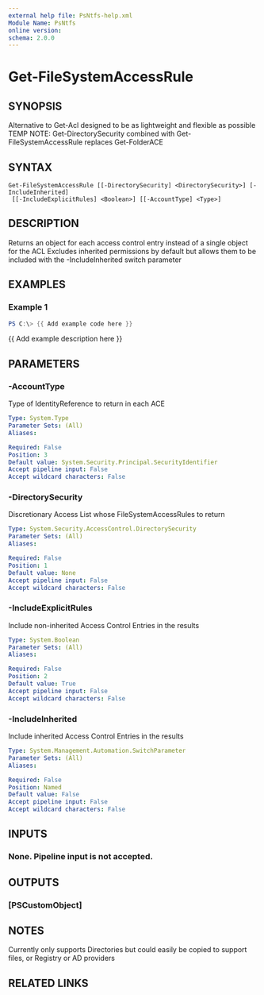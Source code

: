 ```yaml
---
external help file: PsNtfs-help.xml
Module Name: PsNtfs
online version:
schema: 2.0.0
---
```


# Get-FileSystemAccessRule

## SYNOPSIS
Alternative to Get-Acl designed to be as lightweight and flexible as possible
TEMP NOTE: Get-DirectorySecurity combined with Get-FileSystemAccessRule replaces Get-FolderACE

## SYNTAX

```
Get-FileSystemAccessRule [[-DirectorySecurity] <DirectorySecurity>] [-IncludeInherited]
 [[-IncludeExplicitRules] <Boolean>] [[-AccountType] <Type>]
```

## DESCRIPTION
Returns an object for each access control entry instead of a single object for the ACL
Excludes inherited permissions by default but allows them to be included with the -IncludeInherited switch parameter

## EXAMPLES

### Example 1
```powershell
PS C:\> {{ Add example code here }}
```

{{ Add example description here }}

## PARAMETERS

### -AccountType
Type of IdentityReference to return in each ACE

```yaml
Type: System.Type
Parameter Sets: (All)
Aliases:

Required: False
Position: 3
Default value: System.Security.Principal.SecurityIdentifier
Accept pipeline input: False
Accept wildcard characters: False
```

### -DirectorySecurity
Discretionary Access List whose FileSystemAccessRules to return

```yaml
Type: System.Security.AccessControl.DirectorySecurity
Parameter Sets: (All)
Aliases:

Required: False
Position: 1
Default value: None
Accept pipeline input: False
Accept wildcard characters: False
```

### -IncludeExplicitRules
Include non-inherited Access Control Entries in the results

```yaml
Type: System.Boolean
Parameter Sets: (All)
Aliases:

Required: False
Position: 2
Default value: True
Accept pipeline input: False
Accept wildcard characters: False
```

### -IncludeInherited
Include inherited Access Control Entries in the results

```yaml
Type: System.Management.Automation.SwitchParameter
Parameter Sets: (All)
Aliases:

Required: False
Position: Named
Default value: False
Accept pipeline input: False
Accept wildcard characters: False
```

## INPUTS

### None. Pipeline input is not accepted.
## OUTPUTS

### [PSCustomObject]
## NOTES
Currently only supports Directories but could easily be copied to support files, or Registry or AD providers

## RELATED LINKS
